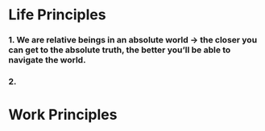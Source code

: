 # Life Principles

### 1. We are relative beings in an absolute world → the closer you can get to the absolute truth, the better you’ll be able to navigate the world.

  

### 2.

  

# Work Principles